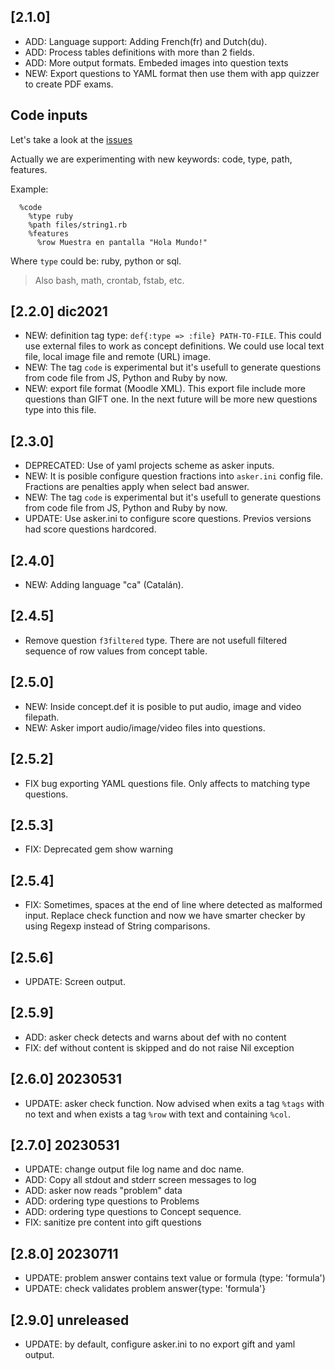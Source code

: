 
## [2.1.0]

* ADD: Language support: Adding French(fr) and Dutch(du).
* ADD: Process tables definitions with more than 2 fields.
* ADD: More output formats. Embeded images into question texts
* NEW: Export questions to YAML format then use them with app quizzer to create PDF exams.

## Code inputs

Let's take a look at the [issues](https://github.com/dvarrui/asker/issues)

Actually we are experimenting with new keywords: code, type, path, features.

Example:

```
  %code
    %type ruby
    %path files/string1.rb
    %features
      %row Muestra en pantalla "Hola Mundo!"
```

Where `type` could be: ruby, python or sql.

> Also bash, math, crontab, fstab, etc.

## [2.2.0] dic2021

* NEW: definition tag type: `def{:type => :file} PATH-TO-FILE`. This could use external files to work as concept definitions. We could use local text file, local image file and remote (URL) image.
* NEW: The tag `code` is experimental but it's usefull to generate questions from code file from JS, Python and Ruby by now.
* NEW: export file format (Moodle XML). This export file include more questions than GIFT one. In the next future will be more new questions type into this file.

## [2.3.0]

* DEPRECATED: Use of yaml projects scheme as asker inputs.
* NEW: It is posible configure question fractions into `asker.ini` config file. Fractions are penalties apply when select bad answer.
* NEW: The tag `code` is experimental but it's usefull to generate questions from code file from JS, Python and Ruby by now.
* UPDATE: Use asker.ini to configure score questions. Previos versions had score questions hardcored.

## [2.4.0]

* NEW: Adding language "ca" (Catalán).

## [2.4.5]

* Remove question `f3filtered` type. There are not usefull filtered sequence of row values from concept table.

## [2.5.0]

* NEW: Inside concept.def it is posible to put audio, image and video filepath.
* NEW: Asker import audio/image/video files into questions.

## [2.5.2]

* FIX bug exporting YAML questions file. Only affects to matching type questions.

## [2.5.3]

* FIX: Deprecated gem show warning

## [2.5.4]

* FIX: Sometimes, spaces at the end of line where detected as malformed input. Replace check function and now we have smarter checker by using Regexp instead of String comparisons.

## [2.5.6]

* UPDATE: Screen output.

## [2.5.9]

* ADD: asker check detects and warns about def with no content
* FIX: def without content is skipped and do not raise Nil exception

## [2.6.0] 20230531

* UPDATE: asker check function. Now advised when exits a tag `%tags` with no text and when exists a tag `%row` with text and containing `%col`.

## [2.7.0] 20230531

* UPDATE: change output file log name and doc name.
* ADD: Copy all stdout and stderr screen messages to log
* ADD: asker now reads "problem" data
* ADD: ordering type questions to Problems
* ADD: ordering type questions to Concept sequence.
* FIX: sanitize pre content into gift questions

## [2.8.0] 20230711

* UPDATE: problem answer contains text value or formula (type: 'formula')
* UPDATE: check validates problem answer{type: 'formula'}

## [2.9.0] unreleased

* UPDATE: by default, configure asker.ini to no export gift and yaml output.

